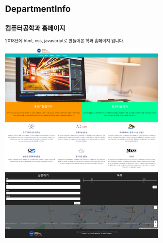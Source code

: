 # DepartmentInfo

## 컴퓨터공학과 홈페이지

2018년에 html, css, javascript로 만들어본 학과 홈페이지 입니다. 

<img src="/img/screen_capture.png" width="700" heigth="370">